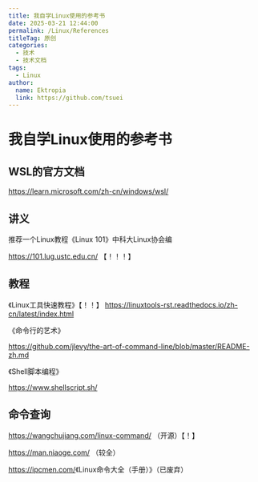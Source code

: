 ```yaml
---
title: 我自学Linux使用的参考书
date: 2025-03-21 12:44:00
permalink: /Linux/References
titleTag: 原创
categories: 
  - 技术
  - 技术文档
tags: 
  - Linux
author: 
  name: Ektropia
  link: https://github.com/tsuei
---
```



# 我自学Linux使用的参考书

## WSL的官方文档 

<https://learn.microsoft.com/zh-cn/windows/wsl/>

## 讲义

推荐一个Linux教程《Linux 101》中科大Linux协会编

<https://101.lug.ustc.edu.cn/> 【！！！】



## 教程

《Linux工具快速教程》【！！】
<https://linuxtools-rst.readthedocs.io/zh-cn/latest/index.html>

《命令行的艺术》

<https://github.com/jlevy/the-art-of-command-line/blob/master/README-zh.md>

《Shell脚本编程》

<https://www.shellscript.sh/>


## 命令查询

<https://wangchujiang.com/linux-command/> （开源）【！】

<https://man.niaoge.com/> （较全）

<https://ipcmen.com/>《Linux命令大全（手册）》（已废弃）